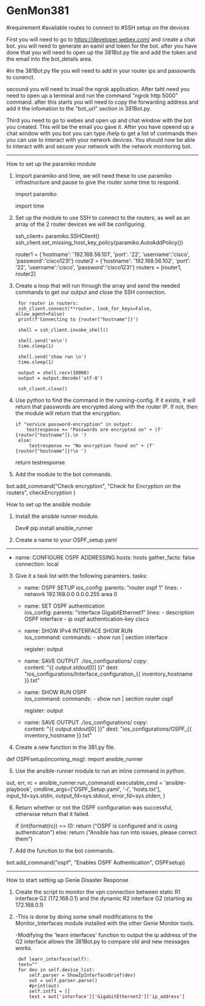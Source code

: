 # GenMon381

#requirement
#available routes to connect to
#SSH setup on the devices

First you will need to go to https://developer.webex.com/ and create a chat bot. you will need to generate an eamil and token for the bot.
after you have done that you will need to open up the 381Bot.py file and add the token and the email into the bot_details area.

#in the 381Bot.py file you will need to add in your router ips and passowrds to conenct.

secound you will need to insall the ngrok application. After taht need you need to open up a terminal and run the command "ngrok http 5000" command. after this starts you will need to copy the forwarding address and add it the infomation to the "bot_url" section in 381Bot.py. 

Third you need to go to webex and open up and chat window with the bot you created. This will be the email you gave it. After you have opeend up a chat window with you bot you can type /help to get a list of commands then you can use to interact with your network devices. You should now be able to interact with and secure your network with the network monitoring bot.

---

How to set up the paramiko module

1. Import paramiko and time, we will need these to use paramiko infrastructure and pause to give the router some time to respond.

	import paramiko
	
	import time

2. Set up the module to use SSH to connect to the routers, as well as an array of the 2 router devices we will be configuring.

    ssh_client= paramiko.SSHClient()  
    ssh_client.set_missing_host_key_policy(paramiko.AutoAddPolicy())

    router1 = {'hostname': '192.168.56.101', 'port': '22', 'username':'cisco', 'password':'cisco123!'}
    router2 = {'hostname': '192.168.56.102', 'port': '22', 'username':'cisco', 'password':'cisco123!'}
    routers = [router1, router2]

3. Create a loop that will run through the array and send the needed commands to get our output and close the SSH connection.


        for router in routers:
        ssh_client.connect(**router, look_for_keys=False, allow_agent=False)  
        print(f'Connecting to {router["hostname"]}')

        shell = ssh_client.invoke_shell()

        shell.send('en\n') 
        time.sleep(1)

        shell.send('show run \n')
        time.sleep(1)

        output = shell.recv(10000)
        output = output.decode('utf-8') 

        ssh_client.close()

4. Use python to find the command in the running-config. If it exists, it will return that passwords are encrypted along with the router IP. If not,
then the module will return that the encryption.

       if "service password-encryption" in output:
           testresponse += "Passwords are encrypted on" + (f' {router["hostname"]}.\n ') 
        else:
            testresponse += "No encryption found on" + (f' {router["hostname"]}!\n ')
    return testresponse

5. Add the module to the bot commands.

bot.add_command("Check encryption", "Check for Encryption on the routers", checkEncryption )

How to set up the ansible module

1. Install the ansible runner module.

	Dev# pip install ansible_runner
2. Create a name to your OSPF_setup.yaml

--- 
- name: CONFIGURE OSPF ADDRESSING 
  hosts: hosts
  gather_facts: false 
  connection: local 
 

3. Give it a task list with the following paramters.
  tasks: 
   - name: OSPF SETUP
     ios_config:
        parents: "router ospf 1"
        lines:
            - network 192.168.0.0 0.0.0.255 area 0

   - name: SET OSPF authentication  
     ios_config: 
       parents: "interface GigabitEthernet1" 
       lines: 
         - description OSPF interface
         - ip ospf authentication-key cisco

   - name: SHOW IPv4 INTERFACE SHOW RUN  
     ios_command: 
       commands: 
         - show run | section interface

     register: output 
 
   - name: SAVE OUTPUT ./ios_configurations/ 
     copy:  
       content: "{{ output.stdout[0] }}" 
       dest: "ios_configurations/Interface_configuration_{{ inventory_hostname }}.txt" 
   - name: SHOW RUN OSPF  
     ios_command: 
       commands: 
         - show run | section router ospf

     register: output 
 
   - name: SAVE OUTPUT ./ios_configurations/ 
     copy:  
       content: "{{ output.stdout[0] }}" 
       dest: "ios_configurations/OSPF_{{ inventory_hostname }}.txt" 


4. Create a new function in the 381.py file.

def OSPFsetup(incoming_msg):
import ansible_runner

5. Use the ansible-runner module to run an inline command in python.

out, err, rc = ansible_runner.run_command(
        executable_cmd = 'ansible-playbook',
        cmdline_args=['OSPF_Setup.yaml', '-i', 'hosts.txt'],
        input_fd=sys.stdin,
        output_fd=sys.stdout,
        error_fd=sys.stderr, )

6. Return whether or not the OSPF configuration was successful, otherwise return that it failed.

    if (int(format(rc)) == 0):
        return ("OSPF is configured and is using authenticaton")
    else:
        return ("Ansible has run into issues, please correct them")

7. Add the function to the bot commands.

bot.add_command("ospf", "Enables OSPF Authentication", OSPFsetup)

---

How to start setting up Genie Disaster Response

1. Create the script to monitor the vpn connection between static R1 interface G2 (172.168.0.1) and the dynamic R2 interface G2 (starting as 172.168.0.1)
2. 
	-This is done by doing some small modifications to the Monitor_Interfaces module installed with the other Genie Monitor tools.
	
	-Modifying the 'learn interfaces' function to output the ip address of the G2 interface allows the 381Bot.py to compare old and new messages works. 
	
	    def learn_interface(self):
		text=""
		for dev in self.device_list:
		    self.parser = ShowIpInterfaceBrief(dev)
		    out = self.parser.parse()
		    #print(out)
		    self.intf1 = []
		    text = out['interface']['GigabitEthernet2']['ip_address']


